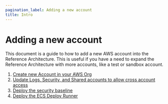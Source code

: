 ```yaml
---
pagination_label: Adding a new account
title: Intro
---
```


# Adding a new account

This document is a guide to how to add a new AWS account into the Reference Architecture. This is useful if you have a
need to expand the Reference Architecture with more accounts, like a test or sandbox account.

1. [Create new Account in your AWS Org](create-new-account-in-your-aws-org)
1. [Update Logs, Security, and Shared accounts to allow cross account access](update-logs-security-shared-accounts-to-allow-cross-account-access)
1. [Deploy the security baseline](deploy-the-security-baseline)
1. [Deploy the ECS Deploy Runner](deploy-the-ecs-deploy-runner)


<!-- ##DOCS-SOURCER-START
{"sourcePlugin":"Local File Copier","hash":"3d890f5e4c4e675de3c2f252b8cac965"}
##DOCS-SOURCER-END -->
